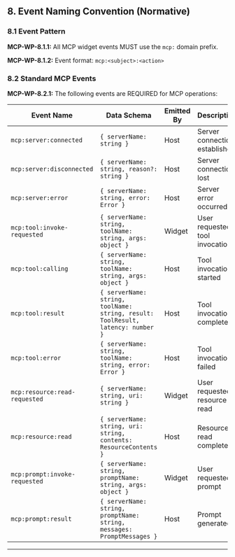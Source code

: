 ## 8. Event Naming Convention (Normative)

### 8.1 Event Pattern

**MCP-WP-8.1.1:** All MCP widget events MUST use the `mcp:` domain prefix.

**MCP-WP-8.1.2:** Event format: `mcp:<subject>:<action>`

### 8.2 Standard MCP Events

**MCP-WP-8.2.1:** The following events are REQUIRED for MCP operations:

| Event Name                  | Data Schema                                                                   | Emitted By | Description                     |
| --------------------------- | ----------------------------------------------------------------------------- | ---------- | ------------------------------- |
| `mcp:server:connected`      | `{ serverName: string }`                                                      | Host       | Server connection established   |
| `mcp:server:disconnected`   | `{ serverName: string, reason?: string }`                                     | Host       | Server connection lost          |
| `mcp:server:error`          | `{ serverName: string, error: Error }`                                        | Host       | Server error occurred           |
| `mcp:tool:invoke-requested` | `{ serverName: string, toolName: string, args: object }`                      | Widget     | User requested tool invocation  |
| `mcp:tool:calling`          | `{ serverName: string, toolName: string, args: object }`                      | Host       | Tool invocation started         |
| `mcp:tool:result`           | `{ serverName: string, toolName: string, result: ToolResult, latency: number }` | Host     | Tool invocation completed       |
| `mcp:tool:error`            | `{ serverName: string, toolName: string, error: Error }`                      | Host       | Tool invocation failed          |
| `mcp:resource:read-requested` | `{ serverName: string, uri: string }`                                       | Widget     | User requested resource read    |
| `mcp:resource:read`         | `{ serverName: string, uri: string, contents: ResourceContents }`             | Host       | Resource read completed         |
| `mcp:prompt:invoke-requested` | `{ serverName: string, promptName: string, args: object }`                  | Widget     | User requested prompt           |
| `mcp:prompt:result`         | `{ serverName: string, promptName: string, messages: PromptMessages }`        | Host       | Prompt generated                |

---
